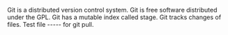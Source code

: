 Git is a distributed version control system.
Git is free software distributed under the GPL.
Git has a mutable index called stage.
Git tracks changes of files.
Test file ----- for git pull.

